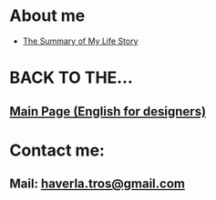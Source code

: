 # About me

- [The Summary of My Life Story](https://github.com/BenjaminHaverla/Summary-of-my-life-story.git)

# BACK TO THE...
## [Main Page (English for designers)](https://github.com/BenjaminHaverla/English-for-designers.git)
# Contact me:
## **Mail**: haverla.tros@gmail.com
